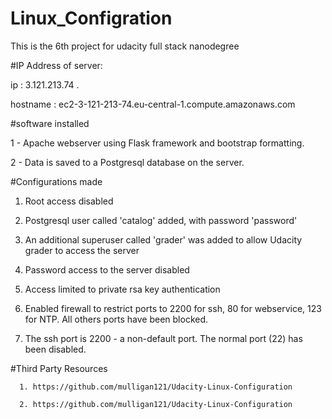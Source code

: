 # Linux_Configration
This is the 6th project for udacity full stack nanodegree 






#IP Address of server:


   ip : 3.121.213.74 .

   hostname : ec2-3-121-213-74.eu-central-1.compute.amazonaws.com


 #software installed
 
   1 - Apache webserver using Flask framework and bootstrap formatting.
 
   2 - Data is saved to a Postgresql database on the server.
 
 #Configurations made
 
   1. Root access disabled
 
   2. Postgresql user called 'catalog' added, with password 'password'

   3. An additional superuser called 'grader' was added to allow Udacity grader to access the server

   4. Password access to the server disabled

   5. Access limited to private rsa key authentication

   6. Enabled firewall to restrict ports to 2200 for ssh, 80 for webservice, 123 for NTP. All others ports have been blocked.

   7. The ssh port is 2200 - a non-default port. The normal port (22) has been disabled.

 #Third Party Resources
  
      1. https://github.com/mulligan121/Udacity-Linux-Configuration

      2. https://github.com/mulligan121/Udacity-Linux-Configuration
 
 
 
 
